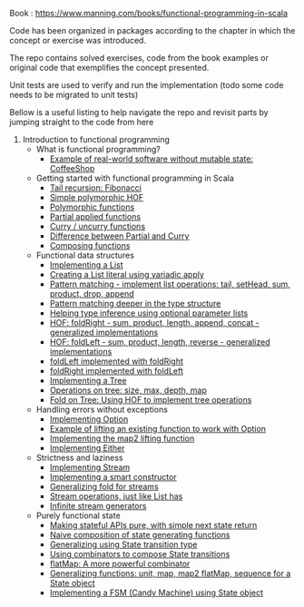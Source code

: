 
Book : https://www.manning.com/books/functional-programming-in-scala

Code has been organized in packages according to the chapter in which the concept or exercise was introduced.

The repo contains solved exercises, code from the book examples or original code that exemplifies the concept presented.

Unit tests are used to verify and run the implementation
(todo some code needs to be migrated to unit tests)

Bellow is a useful listing to help navigate the repo and revisit parts by jumping straight to the code from here

1. Introduction to functional programming
   - What is functional programming?
      + [Example of real-world software without mutable state: CoffeeShop](src/main/scala/_1_Introduction_to_functional_programming/_1_What_is_functional_programming/CoffeeShop.scala)
   - Getting started with functional programming in Scala
      + [Tail recursion: Fibonacci](src/main/scala/_1_Introduction_to_functional_programming/_2_Getting_started_with_functional_programming_in_Scala/FibonacciWithTailRecursion.scala)
      + [Simple polymorphic HOF](src/main/scala/_1_Introduction_to_functional_programming/_2_Getting_started_with_functional_programming_in_Scala/SimplePolymorphicHOF.scala)
      + [Polymorphic functions](src/main/scala/_1_Introduction_to_functional_programming/_2_Getting_started_with_functional_programming_in_Scala/PolymorphicFunctions.scala)
      + [Partial applied functions](src/main/scala/_1_Introduction_to_functional_programming/_2_Getting_started_with_functional_programming_in_Scala/PartialAppliedFunctions.scala)
      + [Curry / uncurry functions](src/main/scala/_1_Introduction_to_functional_programming/_2_Getting_started_with_functional_programming_in_Scala/CurryFunctions.scala)
      + [Difference between Partial and Curry](src/test/scala/_1_Introduction_to_functional_programming/_2_Getting_started_with_functional_programming_in_Scala/CurryVsPartialTest.scala)
      + [Composing functions](src/main/scala/_1_Introduction_to_functional_programming/_2_Getting_started_with_functional_programming_in_Scala/ComposeFunctions.scala)
   - Functional data structures
      + [Implementing a List](src/main/scala/_1_Introduction_to_functional_programming/_3_Functional_data_structures/List.scala#L5-L7)
      + [Creating a List literal using variadic apply](src/main/scala/_1_Introduction_to_functional_programming/_3_Functional_data_structures/List.scala#L11-L13)
      + [Pattern matching - implement list operations: tail, setHead, sum, product, drop, append](src/main/scala/_1_Introduction_to_functional_programming/_3_Functional_data_structures/List.scala#L15-L50)
      + [Pattern matching deeper in the type structure](src/test/scala/_1_Introduction_to_functional_programming/_3_Functional_data_structures/ListTest.scala#L243-L253)
      + [Helping type inference using optional parameter lists](src/main/scala/_1_Introduction_to_functional_programming/_3_Functional_data_structures/List.scala#L52-L60)
      + [HOF: foldRight - sum, product, length, append, concat - generalized implementations](src/main/scala/_1_Introduction_to_functional_programming/_3_Functional_data_structures/List.scala#L64-L89)
      + [HOF: foldLeft - sum, product, length, reverse - generalized implementations](src/main/scala/_1_Introduction_to_functional_programming/_3_Functional_data_structures/List.scala#L93-L114)
      + [foldLeft implemented with foldRight](src/main/scala/_1_Introduction_to_functional_programming/_3_Functional_data_structures/List.scala#L118-L156)
      + [foldRight implemented with foldLeft](src/main/scala/_1_Introduction_to_functional_programming/_3_Functional_data_structures/List.scala#L158-L195)
      + [Implementing a Tree](src/main/scala/_1_Introduction_to_functional_programming/_3_Functional_data_structures/Tree.scala#L3-L5)
      + [Operations on tree: size, max, depth, map](src/main/scala/_1_Introduction_to_functional_programming/_3_Functional_data_structures/Tree.scala#L9-L27)
      + [Fold on Tree: Using HOF to implement tree operations](src/main/scala/_1_Introduction_to_functional_programming/_3_Functional_data_structures/Tree.scala#L29-L50)
   - Handling errors without exceptions
      + [Implementing Option](src/main/scala/_1_Introduction_to_functional_programming/_4_Handling_errors_withouth_exceptions/Option.scala)
      + [Example of lifting an existing function to work with Option](src/main/scala/_1_Introduction_to_functional_programming/_4_Handling_errors_withouth_exceptions/InsuranceEngine.scala)
      + [Implementing the map2 lifting function](src/main/scala/_1_Introduction_to_functional_programming/_4_Handling_errors_withouth_exceptions/Option.scala#L46-L51)
      + [Implementing Either](src/main/scala/_1_Introduction_to_functional_programming/_4_Handling_errors_withouth_exceptions/Either.scala)
   - Strictness and laziness
      + [Implementing Stream](src/main/scala/_1_Introduction_to_functional_programming/_5_Strictness_and_laziness/Stream.scala#L44-L45)
      + [Implementing a smart constructor](src/main/scala/_1_Introduction_to_functional_programming/_5_Strictness_and_laziness/Stream.scala#L49-L53)
      + [Generalizing fold for streams](src/main/scala/_1_Introduction_to_functional_programming/_5_Strictness_and_laziness/Stream.scala#L34-L38)
      + [Stream operations, just like List has](src/main/scala/_1_Introduction_to_functional_programming/_5_Strictness_and_laziness/Stream.scala#L6-L42)
      + [Infinite stream generators](src/main/scala/_1_Introduction_to_functional_programming/_5_Strictness_and_laziness/Stream.scala#L66-L68)
   - Purely functional state
      + [Making stateful APIs pure, with simple next state return](src/main/scala/_1_Introduction_to_functional_programming/_6_Purely_functional_state/SimpleRNG.scala#L5-L18)
      + [Naive composition of state generating functions](src/main/scala/_1_Introduction_to_functional_programming/_6_Purely_functional_state/SimpleRNG.scala#L22-L67)
      + [Generalizing using State transition type](src/main/scala/_1_Introduction_to_functional_programming/_6_Purely_functional_state/SimpleRNG.scala#L69-L75)
      + [Using combinators to compose State transitions](src/main/scala/_1_Introduction_to_functional_programming/_6_Purely_functional_state/SimpleRNG.scala#L77-L114)
      + [flatMap: A more powerful combinator](src/main/scala/_1_Introduction_to_functional_programming/_6_Purely_functional_state/SimpleRNG.scala#L116-L141)
      + [Generalizing functions: unit, map, map2 flatMap, sequence for a State object](src/main/scala/_1_Introduction_to_functional_programming/_6_Purely_functional_state/State.scala)
      + [Implementing a FSM (Candy Machine) using State object](src/main/scala/_1_Introduction_to_functional_programming/_6_Purely_functional_state/CandyMachine.scala)